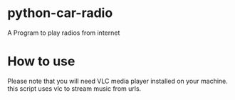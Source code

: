 # python-car-radio
A Program to play radios from internet

# How to use
Please note that you will need VLC media player installed on your machine.
this script uses vlc to stream music from urls.
